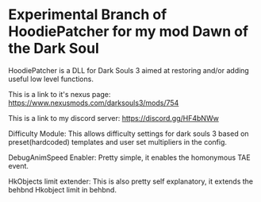 # Experimental Branch of HoodiePatcher for my mod Dawn of the Dark Soul
HoodiePatcher is a DLL for Dark Souls 3 aimed at restoring and/or adding useful low level functions.

This is a link to it's nexus page: https://www.nexusmods.com/darksouls3/mods/754

This is a link to my discord server: https://discord.gg/HF4bNWw

Difficulty Module:
This allows difficulty settings for dark souls 3 based on preset(hardcoded) templates and user set multipliers in the config.

DebugAnimSpeed Enabler:
Pretty simple, it enables the homonymous TAE event.

HkObjects limit extender:
This is also pretty self explanatory, it extends the behbnd Hkobject limit in behbnd.
